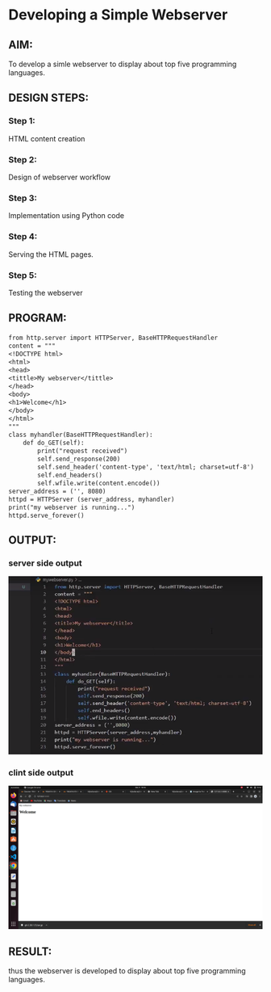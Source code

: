 # Developing a Simple Webserver

## AIM:

To develop a simle webserver to display about top five programming languages.

## DESIGN STEPS:

### Step 1: 

HTML content creation

### Step 2:

Design of webserver workflow

### Step 3:

Implementation using Python code

### Step 4:

Serving the HTML pages.

### Step 5:

Testing the webserver

## PROGRAM:
```
from http.server import HTTPServer, BaseHTTPRequestHandler
content = """
<!DOCTYPE html>
<html>
<head>
<tittle>My webserver</tittle>
</head>
<body>
<h1>Welcome</h1>
</body>
</html>
"""
class myhandler(BaseHTTPRequestHandler):
    def do_GET(self):
        print("request received")
        self.send_response(200)
        self.send_header('content-type', 'text/html; charset=utf-8')
        self.end_headers()
        self.wfile.write(content.encode())
server_address = ('', 8080)
httpd = HTTPServer (server_address, myhandler)
print("my webserver is running...")
httpd.serve_forever() 
```  

## OUTPUT:
### server side output

![server side output](./images/serveroutput.png)

### clint side output

![clint side output](./images/clintoutput.png)

## RESULT:

thus the webserver is developed to display about top five programming languages.
